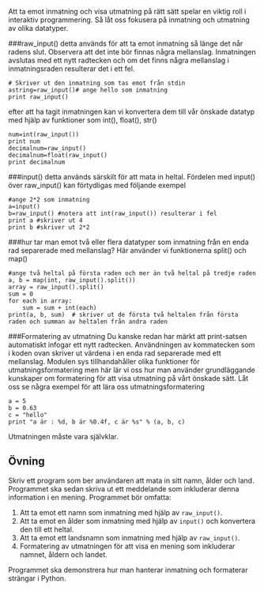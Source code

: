 Att ta emot inmatning och visa utmatning på rätt sätt spelar en viktig roll i interaktiv programmering. Så låt oss fokusera på inmatning och utmatning av olika datatyper.

###raw_input()
detta används för att ta emot inmatning så länge det når radens slut. Observera att det inte bör finnas några mellanslag. Inmatningen avslutas med ett nytt radtecken och om det finns några mellanslag i inmatningsraden resulterar det i ett fel.

    # Skriver ut den inmatning som tas emot från stdin
    astring=raw_input()# ange hello som inmatning
    print raw_input()

efter att ha tagit inmatningen kan vi konvertera dem till vår önskade datatyp med hjälp av funktioner som int(), float(), str()

    num=int(raw_input())
    print num
    decimalnum=raw_input()
    decimalnum=float(raw_input()
    print decimalnum

###input()
detta används särskilt för att mata in heltal. Fördelen med input() över raw_input() kan förtydligas med följande exempel

    #ange 2*2 som inmatning
    a=input()
    b=raw_input() #notera att int(raw_input()) resulterar i fel
    print a #skriver ut 4
    print b #skriver ut 2*2

###hur tar man emot två eller flera datatyper som inmatning från en enda rad separerade med mellanslag?
Här använder vi funktionerna split() och map()

    #ange två heltal på första raden och mer än två heltal på tredje raden
    a, b = map(int, raw_input().split())
    array = raw_input().split()
    sum = 0
    for each in array:
        sum = sum + int(each)
    print(a, b, sum)  # skriver ut de första två heltalen från första raden och summan av heltalen från andra raden

###Formatering av utmatning
Du kanske redan har märkt att print-satsen automatiskt infogar ett nytt radtecken. Användningen av kommatecken som i koden ovan skriver ut värdena i en enda rad separerade med ett mellanslag. Modulen sys tillhandahåller olika funktioner för utmatningsformatering men här lär vi oss hur man använder grundläggande kunskaper om formatering för att visa utmatning på vårt önskade sätt. Låt oss se några exempel för att lära oss utmatningsformatering

    a = 5
    b = 0.63
    c = "hello"
    print "a är : %d, b är %0.4f, c är %s" % (a, b, c)

Utmatningen måste vara självklar.

Övning
--------

Skriv ett program som ber användaren att mata in sitt namn, ålder och land. Programmet ska sedan skriva ut ett meddelande som inkluderar denna information i en mening. Programmet bör omfatta:

1. Att ta emot ett namn som inmatning med hjälp av `raw_input()`.
2. Att ta emot en ålder som inmatning med hjälp av `input()` och konvertera den till ett heltal.
3. Att ta emot ett landsnamn som inmatning med hjälp av `raw_input()`.
4. Formatering av utmatningen för att visa en mening som inkluderar namnet, åldern och landet.

Programmet ska demonstrera hur man hanterar inmatning och formaterar strängar i Python.